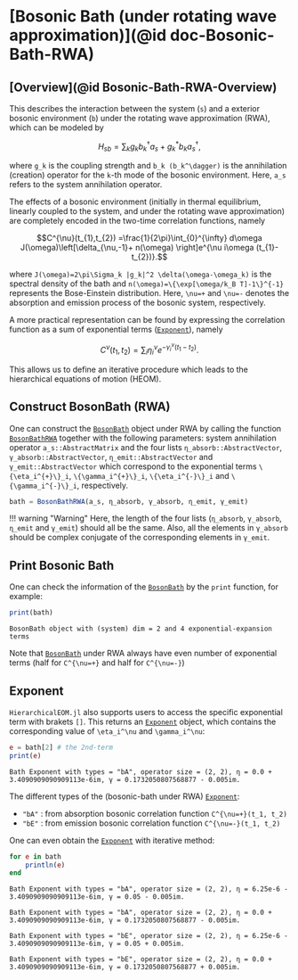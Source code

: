 # [Bosonic Bath (under rotating wave approximation)](@id doc-Bosonic-Bath-RWA)

## [Overview](@id Bosonic-Bath-RWA-Overview)
This describes the interaction between the system (``s``) and a exterior bosonic environment (``b``) under the rotating wave approximation (RWA), which can be modeled by
```math
H_{sb}=\sum_k g_k b_k^\dagger a_s + g_k^* b_k a_s^\dagger,
```
where ``g_k`` is the coupling strength and ``b_k (b_k^\dagger)`` is the annihilation (creation) operator for the ``k``-th mode of the bosonic environment. Here, ``a_s`` refers to the system annihilation operator.

The effects of a bosonic environment (initially in thermal equilibrium, linearly coupled to the system, and under the rotating wave approximation) are completely encoded in the two-time correlation functions, namely
```math
C^{\nu}(t_{1},t_{2})
=\frac{1}{2\pi}\int_{0}^{\infty} d\omega 
J(\omega)\left[\delta_{\nu,-1}+ n(\omega)
\right]e^{\nu i\omega (t_{1}-t_{2})}.
```
where ``J(\omega)=2\pi\Sigma_k |g_k|^2 \delta(\omega-\omega_k)`` is the spectral density of the bath and ``n(\omega)=\{\exp[\omega/k_B T]-1\}^{-1}`` represents the Bose-Einstein distribution. Here, ``\nu=+`` and ``\nu=-`` denotes the absorption and emission process of the bosonic system, respectively.

A more practical representation can be found by expressing the correlation function as a sum of exponential terms ([`Exponent`](@ref)), namely
```math
C^{\nu}(t_1, t_2)=\sum_i \eta_i^{\nu} e^{-\gamma_i^{\nu} (t_1-t_2)}.
```
This allows us to define an iterative procedure which leads to the hierarchical equations of motion (HEOM).

## Construct BosonBath (RWA)
One can construct the [`BosonBath`](@ref) object under RWA by calling the function [`BosonBathRWA`](@ref) together with the following parameters: system annihilation operator `a_s::AbstractMatrix` and the four lists `η_absorb::AbstractVector`, `γ_absorb::AbstractVector`, `η_emit::AbstractVector` and `γ_emit::AbstractVector` which correspond to the exponential terms ``\{\eta_i^{+}\}_i``, ``\{\gamma_i^{+}\}_i``, ``\{\eta_i^{-}\}_i`` and ``\{\gamma_i^{-}\}_i``, respectively. 
```julia
bath = BosonBathRWA(a_s, η_absorb, γ_absorb, η_emit, γ_emit)
```
!!! warning "Warning"
    Here, the length of the four lists (`η_absorb`, `γ_absorb`, `η_emit` and `γ_emit`) should all be the same. Also, all the elements in `γ_absorb` should be complex conjugate of the corresponding elements in `γ_emit`.

## Print Bosonic Bath
One can check the information of the [`BosonBath`](@ref) by the `print` function, for example:
```julia
print(bath)
```
```
BosonBath object with (system) dim = 2 and 4 exponential-expansion terms
```
Note that [`BosonBath`](@ref) under RWA always have even number of exponential terms (half for ``C^{\nu=+}`` and half for ``C^{\nu=-}``)

## Exponent
`HierarchicalEOM.jl` also supports users to access the specific exponential term with brakets `[]`. This returns an [`Exponent`](@ref) object, which contains the corresponding value of ``\eta_i^\nu`` and ``\gamma_i^\nu``:
```julia
e = bath[2] # the 2nd-term
print(e)
```
```
Bath Exponent with types = "bA", operator size = (2, 2), η = 0.0 + 3.4090909090909113e-6im, γ = 0.1732050807568877 - 0.005im.
```

The different types of the (bosonic-bath under RWA) [`Exponent`](@ref):
 - `"bA"` : from absorption bosonic correlation function ``C^{\nu=+}(t_1, t_2)``
 - `"bE"` : from emission bosonic correlation function ``C^{\nu=-}(t_1, t_2)``

One can even obtain the [`Exponent`](@ref) with iterative method:
```julia
for e in bath
    println(e)
end
```
```
Bath Exponent with types = "bA", operator size = (2, 2), η = 6.25e-6 - 3.4090909090909113e-6im, γ = 0.05 - 0.005im.

Bath Exponent with types = "bA", operator size = (2, 2), η = 0.0 + 3.4090909090909113e-6im, γ = 0.1732050807568877 - 0.005im.

Bath Exponent with types = "bE", operator size = (2, 2), η = 6.25e-6 - 3.4090909090909113e-6im, γ = 0.05 + 0.005im.

Bath Exponent with types = "bE", operator size = (2, 2), η = 0.0 + 3.4090909090909113e-6im, γ = 0.1732050807568877 + 0.005im.
```